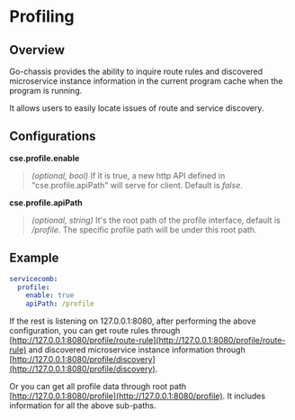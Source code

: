 # Profiling
## Overview

Go-chassis provides the ability to inquire route rules and discovered microservice instance information in the current program cache when the program is running.

It allows users to easily locate issues of route and service discovery.

## Configurations

**cse.profile.enable**
> *(optional, bool)* If it is true, 
a new http API defined in "cse.profile.apiPath" will serve for client.
Default is *false*.

**cse.profile.apiPath**
> *(optional, string)* It's the root path of the profile interface,
default is */profile*.
The specific profile path will be under this root path.


## Example

```yaml
servicecomb:
  profile:
    enable: true
    apiPath: /profile
```

If the rest is listening on 127.0.0.1:8080, after performing the above configuration,
you can get route rules through [http://127.0.0.1:8080/profile/route-rule](http://127.0.0.1:8080/profile/route-rule) and
discovered microservice instance information through [http://127.0.0.1:8080/profile/discovery](http://127.0.0.1:8080/profile/discovery).

Or you can get all profile data through root path [http://127.0.0.1:8080/profile](http://127.0.0.1:8080/profile).
It includes information for all the above sub-paths.

